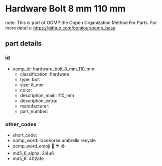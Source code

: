 # Hardware Bolt 8 mm 110 mm  

note: This is part of OOMP the Oopen Organization Method For Parts. For more details: https://github.com/oomlout/oomp_base

##  part details





### id
* oomp_id: hardware_bolt_8_mm_110_mm
  * classification: hardware
  * type: bolt
  * size: 8_mm
  * color: 
  * description_main: 110_mm
  * description_extra: 
  * manufacturer: 
  * part_number: 

### other_codes
* short_code: 
* oomp_word: racehorse umbrella recycle
* oomp_word_emoji :racehorse: :umbrella: :recycle:
* md5_6_alpha: 2i4u6
* md5_6: 402afe